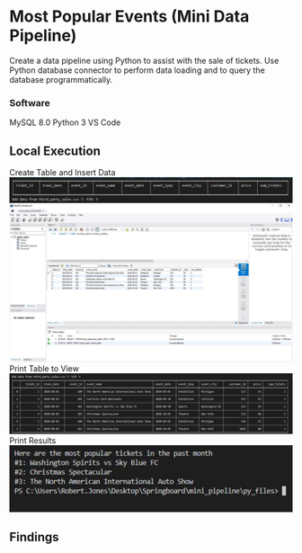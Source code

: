 # Most Popular Events (Mini Data Pipeline)
Create a data pipeline using Python to assist with the sale of tickets. 
Use Python database connector to perform data loading and to query the database programmatically.
### Software 
MySQL 8.0
Python 3
VS Code
## Local Execution 
Create Table and Insert Data
![Alt Text](screenshots/add_data.JPG?raw=true "create empty table, add data")
![Alt Text](screenshots/sql_table.JPG?raw=true "create empty table, add data")
Print Table to View
![Alt Text](screenshots/print_table.JPG?raw=true "load output")
Print Results
![Alt Text](screenshots/result.JPG?raw=true "load output")
## Findings
